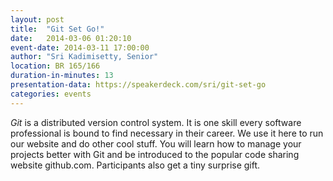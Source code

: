 ```yaml
---
layout: post
title:  "Git Set Go!"
date:   2014-03-06 01:20:10
event-date: 2014-03-11 17:00:00
author: "Sri Kadimisetty, Senior"
location: BR 165/166
duration-in-minutes: 13
presentation-data: https://speakerdeck.com/sri/git-set-go
categories: events
---
```


_Git_ is a distributed version control system.
It is one skill every software professional is
bound to find necessary in their career. We use it here
to run our website and do other cool stuff. You
will learn how to manage your projects better with
Git and be introduced to the popular code sharing
website github.com. Participants also get a tiny
surprise gift. 
